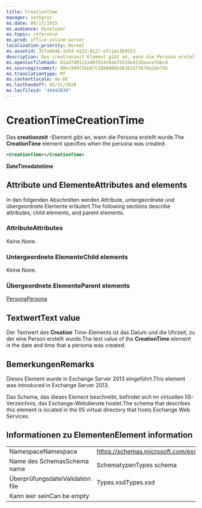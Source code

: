 ```yaml
---
title: CreationTime
manager: sethgros
ms.date: 09/17/2015
ms.audience: Developer
ms.topic: reference
ms.prod: office-online-server
localization_priority: Normal
ms.assetid: 32fa8946-3d5d-4123-8127-efc2ac369553
description: Das creationzeit-Element gibt an, wann die Persona erstellt wurde.
ms.openlocfilehash: 81ad700121a48355426da7432de413daacef66cd
ms.sourcegitcommit: 88ec988f2bb67c1866d06b361615f3674a24e795
ms.translationtype: MT
ms.contentlocale: de-DE
ms.lasthandoff: 05/31/2020
ms.locfileid: "44443830"
---
```

# <a name="creationtime"></a><span data-ttu-id="22493-103">CreationTime</span><span class="sxs-lookup"><span data-stu-id="22493-103">CreationTime</span></span>

<span data-ttu-id="22493-104">Das **creationzeit** -Element gibt an, wann die Persona erstellt wurde.</span><span class="sxs-lookup"><span data-stu-id="22493-104">The **CreationTime** element specifies when the persona was created.</span></span> 
  
```XML
<CreationTime></CreationTime>
```

 <span data-ttu-id="22493-105">**DateTime**</span><span class="sxs-lookup"><span data-stu-id="22493-105">**datetime**</span></span>
## <a name="attributes-and-elements"></a><span data-ttu-id="22493-106">Attribute und Elemente</span><span class="sxs-lookup"><span data-stu-id="22493-106">Attributes and elements</span></span>

<span data-ttu-id="22493-107">In den folgenden Abschnitten werden Attribute, untergeordnete und übergeordnete Elemente erläutert.</span><span class="sxs-lookup"><span data-stu-id="22493-107">The following sections describe attributes, child elements, and parent elements.</span></span>
  
### <a name="attributes"></a><span data-ttu-id="22493-108">Attribute</span><span class="sxs-lookup"><span data-stu-id="22493-108">Attributes</span></span>

<span data-ttu-id="22493-109">Keine.</span><span class="sxs-lookup"><span data-stu-id="22493-109">None.</span></span>
  
### <a name="child-elements"></a><span data-ttu-id="22493-110">Untergeordnete Elemente</span><span class="sxs-lookup"><span data-stu-id="22493-110">Child elements</span></span>

<span data-ttu-id="22493-111">Keine.</span><span class="sxs-lookup"><span data-stu-id="22493-111">None.</span></span>
  
### <a name="parent-elements"></a><span data-ttu-id="22493-112">Übergeordnete Elemente</span><span class="sxs-lookup"><span data-stu-id="22493-112">Parent elements</span></span>

[<span data-ttu-id="22493-113">Persona</span><span class="sxs-lookup"><span data-stu-id="22493-113">Persona</span></span>](persona.md)
  
## <a name="text-value"></a><span data-ttu-id="22493-114">Textwert</span><span class="sxs-lookup"><span data-stu-id="22493-114">Text value</span></span>

<span data-ttu-id="22493-115">Der Textwert des **Creation** Time-Elements ist das Datum und die Uhrzeit, zu der eine Person erstellt wurde.</span><span class="sxs-lookup"><span data-stu-id="22493-115">The text value of the **CreationTime** element is the date and time that a persona was created.</span></span> 
  
## <a name="remarks"></a><span data-ttu-id="22493-116">Bemerkungen</span><span class="sxs-lookup"><span data-stu-id="22493-116">Remarks</span></span>

<span data-ttu-id="22493-117">Dieses Element wurde in Exchange Server 2013 eingeführt.</span><span class="sxs-lookup"><span data-stu-id="22493-117">This element was introduced in Exchange Server 2013.</span></span>
  
<span data-ttu-id="22493-118">Das Schema, das dieses Element beschreibt, befindet sich im virtuellen IIS-Verzeichnis, das Exchange-Webdienste hostet.</span><span class="sxs-lookup"><span data-stu-id="22493-118">The schema that describes this element is located in the IIS virtual directory that hosts Exchange Web Services.</span></span>
  
## <a name="element-information"></a><span data-ttu-id="22493-119">Informationen zu Elementen</span><span class="sxs-lookup"><span data-stu-id="22493-119">Element information</span></span>

|||
|:-----|:-----|
|<span data-ttu-id="22493-120">Namespace</span><span class="sxs-lookup"><span data-stu-id="22493-120">Namespace</span></span>  <br/> |https://schemas.microsoft.com/exchange/services/2006/types  <br/> |
|<span data-ttu-id="22493-121">Name des Schemas</span><span class="sxs-lookup"><span data-stu-id="22493-121">Schema name</span></span>  <br/> |<span data-ttu-id="22493-122">Schematypen</span><span class="sxs-lookup"><span data-stu-id="22493-122">Types schema</span></span>  <br/> |
|<span data-ttu-id="22493-123">Überprüfungsdatei</span><span class="sxs-lookup"><span data-stu-id="22493-123">Validation file</span></span>  <br/> |<span data-ttu-id="22493-124">Types.xsd</span><span class="sxs-lookup"><span data-stu-id="22493-124">Types.xsd</span></span>  <br/> |
|<span data-ttu-id="22493-125">Kann leer sein</span><span class="sxs-lookup"><span data-stu-id="22493-125">Can be empty</span></span>  <br/> ||
   

